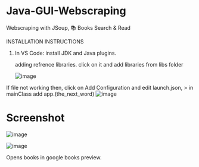 # Java-GUI-Webscraping
Webscraping with JSoup,  📚 Books Search &amp; Read 

INSTALLATION INSTRUCTIONS
1. In VS Code: install JDK and Java plugins.
  
   adding refrence libraries. click on it and add libraries from libs folder

   ![image](https://github.com/adityacodepublic/Java-GUI-Webscraping/assets/93919558/c531a65d-5a5c-403d-9f71-39b5c9996156)



  If file not working then, click on Add Configuration and edit launch.json, > in mainClass add app.(the_next_word)
  ![image](https://github.com/adityacodepublic/Java-GUI-Webscraping/assets/93919558/e895b629-b78c-4a09-95fb-72e47400159d)





   # Screenshot

  ![image](https://github.com/adityacodepublic/Java-GUI-Webscraping/assets/93919558/af12f080-6474-4b71-a4d0-b12fe316b53d)


  ![image](https://github.com/adityacodepublic/Java-GUI-Webscraping/assets/93919558/d0248efe-4cb2-497f-b366-4253f3a54e97)


  Opens books in google books preview. 


